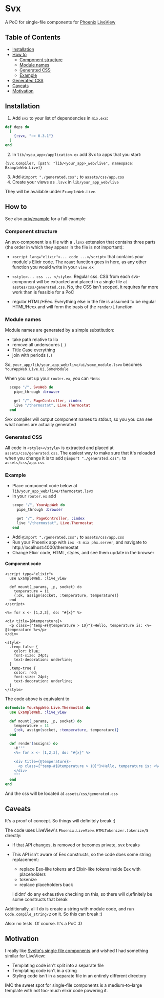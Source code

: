 # Svx

A PoC for single-file components for [Phoenix](https://www.phoenixframework.org) [LiveView](https://hexdocs.pm/phoenix_live_view/Phoenix.LiveView.html)

## Table of Contents

- [Installation](#installation)
- [How to](#how-to)
  - [Component structure](#component-structure) 
  - [Module names](#module-names)
  - [Generated CSS]()
  - [Example](#example)
- [Generated CSS](#generated-css)
- [Caveats](#caveats)
- [Motivation](#motivation)

## Installation

1. Add `svx` to your list of dependencies in `mix.exs`:

```elixir
def deps do
  [
    {:svx, "~> 0.3.1"}
  ]
end
```

2. In `lib/<you_app>/application.ex` add Svx to apps that you start:

```
{Svx.Compiler, [path: "lib/<your_app>_web/live", namespace: ExampleWeb.Live]}
```


3. Add `@import "./generated.css";` to `assets/css/app.css`
4. Create your views as `.lsvx` in `lib/your_app_web/live`

They will be available under `ExampleWeb.Live`.

## How to

See also [priv/example](https://github.com/dmitriid/svx/tree/master/priv/example) for a full example

### Component structure

An svx-component is a file with a `.lsvx` extension that contains three parts
(the order in which they appear in the file is not important):

- `<script lang="elixir">... code ...</script>` that contains your module's Elixir code. 
  The `mount` function goes in here, as any other function you would write in your `view.ex`

- `<style>... css ... </style>`. Regular css. CSS from each svx-component will be extracted
  and placed in a single file at `asstes/css/generated.css`. No, the CSS isn't scoped, it
  requires far more work than is feasible for a PoC

- regular HTML/HEex. Everything else in the file is assumed to be regular HTML/Heex and will
  form the basis of the `render/1` function

### Module names

Module names are generated by a simple substitution:

- take path relative to lib
- remove all underscores (`_`)
- Title Case everything
- join with periods (`.`)

So, `your_app/lib/your_app_web/live/ui/some_module.lsvx` becomes `YourAppWeb.Live.Ui.SomeModule`

When you set up your `router.ex`, you can `*Web`:

```elixir
  scope "/", SvxWeb do
    pipe_through :browser

    get "/", PageController, :index
    live "/thermostat", Live.Thermostat
  end
```

Svx compiler will output component names to stdout, so you you can see what names are actually generated

### Generated CSS

All code in `<style></style>` is extracted and placed at `assets/css/generated.css`.
The easiest way to make sure that it's reloaded when you change it is to add
`@import "./generated.css";` to `assets/css/app.css`

### Example

- Place component code below at `lib/your_app_web/live/thermostat.lsvx`
- In your `router.ex` add
  ```elixir
  scope "/", YourAppWeb do
    pipe_through :browser

    get "/", PageController, :index
    live "/thermostat", Live.Thermostat
  end
  ```
- Add `@import "./generated.css";` to `assets/css/app.css`
- Run your Phoenix app with `iex -S mix phx.server`, and navigate to http://localhost:4000/thermostat
- Change Elixir code, HTML, styles, and see them update in the browser

#### Component code

```
<script type="elixir">
  use ExampleWeb, :live_view

  def mount(_params, _p, socket) do
    temperature = 11
    {:ok, assign(socket, :temperature, temperature)}
  end
</script>

<%= for x <- [1,2,3], do: "#{x}" %>

<div title={@temperature}>
  <p class={"temp-#{@temperature > 10}"}>Hello, temperature is: <%= @temperature %></p>
</div>

<style>
  .temp-false {
    color: blue;
    font-size: 24pt;
    text-decoration: underline;
  }
  .temp-true {
    color: red;
    font-size: 24pt;
    text-decoration: underline;
  }
</style>
```

The code above is equivalent to

```elixir
defmodule YourAppWeb.Live.Thermostat do
  use ExampleWeb, :live_view

  def mount(_params, _p, socket) do
    temperature = 11
    {:ok, assign(socket, :temperature, temperature)}
  end

  def render(assigns) do
    ~H"""
    <%= for x <- [1,2,3], do: "#{x}" %>

    <div title={@temperature}>
      <p class={"temp-#{@temperature > 10}"}>Hello, temperature is: <%= @temperature %></p>
    </div>
    """
  end
end
```

And the css will be located at `assets/css/generated.css`

## Caveats

It's a proof of concept. So things will definitely break :)

The code uses LiveView's `Phoenix.LiveView.HTMLTokenizer.tokenize/5` directly:

- If that API changes, is removed or becomes private, svx breaks
- This API isn't aware of Eex constructs, so the code does some string replacement:
  - replace Eex-like tokens and Elixir-like tokens inside Eex with placeholders
  - tokenize
  - replace placeholders back
  
  I didnt' do any exhaustive checking on this, so there will d,efinitely be some constructs
  that break

Additionally, all I do is create a string with module code, and run `Code.compile_string/2`
on it. So this can break :)

Also: no tests. Of course. It's a PoC :D

## Motivation

I really like [Svelte's single file components](https://svelte.dev/tutorial/basics) and wished
I had something similar for LiveView:

- Templating code isn't split into a separate file
- Templating code isn't in a string
- Styling code isn't in a separate file in an entirely different directory

IMO the sweet spot for single-file components is a medium-to-large template with not too-much
elixir code powering it.